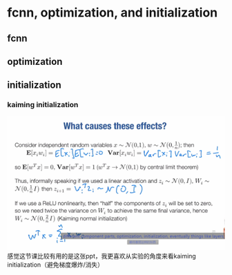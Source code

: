 # fcnn, optimization, and initialization

## fcnn
## optimization
## initialization
### kaiming initialization
![alt text](image.png)
感觉这节课比较有用的是这张ppt，我更喜欢从实验的角度来看kaiming initialization（避免梯度爆炸/消失）